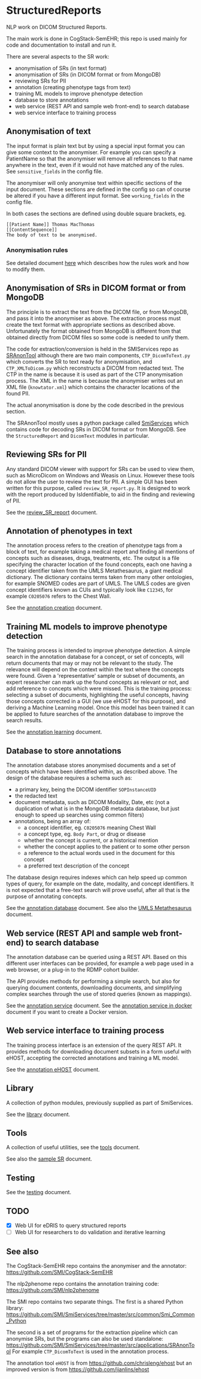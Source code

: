# StructuredReports

NLP work on DICOM Structured Reports.

The main work is done in CogStack-SemEHR; this repo is used mainly for
code and documentation to install and run it.

There are several aspects to the SR work:

- anonymisation of SRs (in text format)
- anonymisation of SRs (in DICOM format or from MongoDB)
- reviewing SRs for PII
- annotation (creating phenotype tags from text)
- training ML models to improve phenotype detection
- database to store annotations
- web service (REST API and sample web front-end) to search database
- web service interface to training process

## Anonymisation of text

The input format is plain text but by using a special input format
you can give some context to the anonymiser. For example you can
specify a PatientName so that the anonymiser will remove all references
to that name anywhere in the text, even if it would not have matched
any of the rules. See `sensitive_fields` in the config file.

The anonymiser will only anonymise text within specific sections of the
input document. These sections are defined in the config so can of course
be altered if you have a different input format. See `working_fields` in
the config file.

In both cases the sections are defined using double square brackets, eg.

```
[[Patient Name]] Thomas MacThomas
[[ContentSequence]]
The body of text to be anonymised.
```

### Anonymisation rules

See detailed document [here](./doc/anonymisation.md) which describes how the
rules work and how to modify them.

## Anonymisation of SRs in DICOM format or from MongoDB

The principle is to extract the text from the DICOM file, or from MongoDB,
and pass it into the anonymiser as above. The extraction process must create
the text format with appropriate sections as described above. Unfortunately
the format obtained from MongoDB is different from that obtained directly from
DICOM files so some code is needed to unify them.

The code for extraction/conversion is held in the SMIServices repo as
[SRAnonTool](https://github.com/SMI/SmiServices/tree/master/src/applications/SRAnonTool)
although there are two main components,
`CTP_DicomToText.py` which converts the SR to text ready for anonymisation,
and `CTP_XMLToDicom.py` which reconstructs a DICOM from redacted text.
The CTP in the name is because it is used as part of the CTP anonymisation process.
The XML in the name is because the anonymiser writes out an XML file
(`knowtator.xml`) which contains the character locations of the found PII.

The actual anonymisation is done by the code described in the previous section.

The SRAnonTool mostly uses a python package called
[SmiServices](https://github.com/SMI/SmiServices/tree/master/src/common/Smi_Common_Python)
which contains code for decoding SRs in DICOM format or from MongoDB.
See the `StructuredReport` and `DicomText` modules in particular.

## Reviewing SRs for PII

Any standard DICOM viewer with support for SRs can be used to view them,
such as MicroDicom on Windows and Weasis on Linux. However these tools do
not allow the user to review the text for PII. A simple GUI has been written
for this purpose, called `review_SR_report.py`.
It is designed to work with the report
produced by IsIdentifiable, to aid in the finding and reviewing of PII.

See the [review_SR_report](./doc/review_SR_report.md) document.

## Annotation of phenotypes in text

The annotation process refers to the creation of phenotype tags from a
block of text, for example taking a medical report and finding all mentions
of concepts such as diseases, drugs, treatments, etc. The output is a
file specifying the character location of the found concepts, each one
having a concept identifier taken from the UMLS Metathesaurus, a giant
medical dictionary. The dictionary contains terms taken from many other
ontologies, for example SNOMED codes are part of UMLS. The UMLS codes are
given concept identifiers known as CUIs and typically look like `C12345`,
for example `C0205076` refers to the Chest Wall.

See the [annotation creation](./doc/annotation_creation.md) document.

## Training ML models to improve phenotype detection

The training process is intended to improve phenotype detection.
A simple search in the annotation database for a concept, or set of concepts,
will return documents that may or may not be relevant to the study.
The relevance will depend on the context within the text where the
concepts were found. Given a 'representative' sample or subset of
documents, an expert researcher can mark up the found concepts as
relevant or not, and add reference to concepts which were missed.
This is the training process: selecting a subset of documents,
highlighting the useful concepts, having those concepts corrected in
a GUI (we use eHOST for this purpose), and deriving a Machine Learning
model. Once this model has been trained it can be applied to future
searches of the annotation database to improve the search results.

See the [annotation learning](./doc/annotation_learning.md) document.

## Database to store annotations

The annotation database stores anonymised documents and a set of
concepts which have been identified within, as described above.
The design of the database requires a schema such as:

- a primary key, being the DICOM identifier `SOPInstanceUID`
- the redacted text
- document metadata, such as DICOM Modality, Date, etc
  (not a duplication of what is in the MongoDB metadata database,
  but just enough to speed up searches using common filters)
- annotations, being an array of:
  - a concept identifier, eg. `C0205076` meaning Chest Wall
  - a concept type, eg. `Body Part`, or drug or disease
  - whether the concept is current, or a historical mention
  - whether the concept applies to the patient or to some other person
  - a reference to the actual words used in the document for this concept
  - a preferred text description of the concept

The database design requires indexes which can help speed up common
types of query, for example on the date, modality, and concept identifiers.
It is not expected that a free-text search will prove useful, after all
that is the purpose of annotating concepts.

See the [annotation database](./doc/annotation_database.md) document.
See also the [UMLS Metathesaurus](./doc/umls_metathesaurus.md) document.

## Web service (REST API and sample web front-end) to search database

The annotation database can be queried using a REST API. Based on this
different user interfaces can be provided, for example a web page used
in a web browser, or a plug-in to the RDMP cohort builder.

The API provides methods for performing a simple search, but also
for querying document contents, downloading documents, and simplifying
complex searches through the use of stored queries (known as mappings).

See the [annotation service](./doc/annotation_service.md) document.
See the [annotation service in docker](./doc/annotation_service_docker.md)
document if you want to create a Docker version.

## Web service interface to training process

The training process interface is an extension of the query REST API.
It provides methods for downloading document subsets in a form useful
with eHOST, accepting the corrected annotations and training a ML model.

See the [annotation eHOST](./doc/annotation_eHOST.md) document.

## Library

A collection of python modules, previously supplied as part of SmiServices.

See the [library](./doc/library.md) document.

## Tools

A collection of useful utilities, see the [tools](./doc/tools.md) document.

See also the [sample SR](./doc/sample_SR.md) document.

## Testing

See the [testing](./doc/testing.md) document.

## TODO

- [x] Web UI for eDRIS to query structured reports
- [ ] Web UI for researchers to do validation and iterative learning

## See also

The CogStack-SemEHR repo contains the anonymiser and the annotator:
https://github.com/SMI/CogStack-SemEHR

The nlp2phenome repo contains the annotation training code:
https://github.com/SMI/nlp2phenome

The SMI repo contains two separate things. The first is a shared Python library:
https://github.com/SMI/SmiServices/tree/master/src/common/Smi_Common_Python

The second is a set of programs for the extraction pipeline which can
anonymise SRs, but the programs can also be used standalone:
https://github.com/SMI/SmiServices/tree/master/src/applications/SRAnonTool
For example `CTP_DicomToText` is used in the annotation process.

The annotation tool `eHOST` is from https://github.com/chrisleng/ehost
but an improved version is from https://github.com/jianlins/ehost
